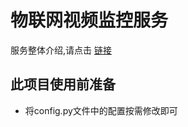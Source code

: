 # 物联网视频监控服务

服务整体介绍,请点击 [链接](https://github.com/Rgcsh/video_server/blob/master/docs/project_introduce.md)

## 此项目使用前准备

* 将config.py文件中的配置按需修改即可

